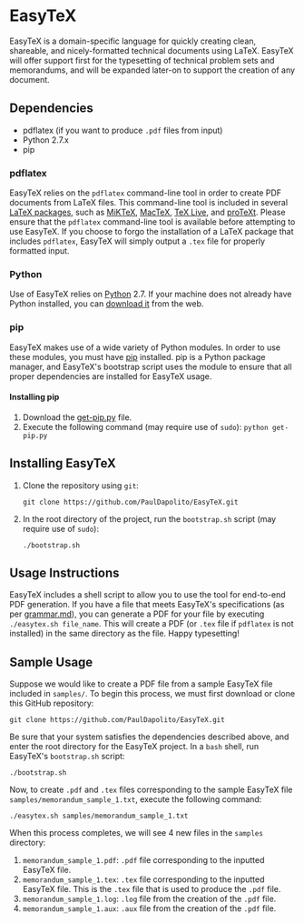 # EasyTeX

EasyTeX is a domain-specific language for quickly creating clean, shareable, and nicely-formatted technical documents using LaTeX. EasyTeX will offer support first for the typesetting of technical problem sets and memorandums, and will be expanded later-on to support the creation of any document.

## Dependencies

+ pdflatex (if you want to produce `.pdf` files from input)
+ Python 2.7.x
+ pip

### pdflatex

EasyTeX relies on the `pdflatex` command-line tool in order to create PDF documents from LaTeX files. This command-line tool is included in several [LaTeX packages](http://latex-project.org/ftp.html), such as [MiKTeX](http://miktex.org/download), [MacTeX](http://www.tug.org/mactex/), [TeX Live](http://www.tug.org/texlive/), and [proTeXt](http://www.tug.org/protext/). Please ensure that the `pdflatex` command-line tool is available before attempting to use EasyTeX. If you choose to forgo the installation of a LaTeX package that includes `pdflatex`, EasyTeX will simply output a `.tex` file for properly formatted input.

### Python

Use of EasyTeX relies on [Python](https://www.python.org/) 2.7. If your machine does not already have Python installed, you can [download it](https://www.python.org/downloads/) from the web.

### pip

EasyTeX makes use of a wide variety of Python modules. In order to use these modules, you must have 
[pip](https://pypi.python.org/pypi/pip) installed. pip is a Python package manager, and EasyTeX's bootstrap script uses the module to ensure that all proper dependencies are installed for EasyTeX usage.

#### Installing pip

1. Download the [get-pip.py](https://bootstrap.pypa.io/get-pip.py) file.
2. Execute the following command (may require use of `sudo`): `python get-pip.py`

## Installing EasyTeX

1. Clone the repository using `git`:

	`git clone https://github.com/PaulDapolito/EasyTeX.git`

2. In the root directory of the project, run the `bootstrap.sh` script (may require use of `sudo`):

	`./bootstrap.sh`

## Usage Instructions

EasyTeX includes a shell script to allow you to use the tool for end-to-end PDF generation. If you have a file that meets EasyTeX's specifications (as per [grammar.md](https://github.com/PaulDapolito/EasyTeX/blob/master/documents/grammar.md)), you can generate a PDF for your file by executing `./easytex.sh file_name`. This will create a PDF (or `.tex` file if `pdflatex` is not installed) in the same directory as the file. Happy typesetting!

## Sample Usage

Suppose we would like to create a PDF file from a sample EasyTeX file included in `samples/`. To begin this process, we must first download or clone this GitHub repository:

	git clone https://github.com/PaulDapolito/EasyTeX.git

Be sure that your system satisfies the dependencies described above, and enter the root directory for the EasyTeX project. In a `bash` shell, run EasyTeX's `bootstrap.sh` script:
	
	./bootstrap.sh

Now, to create `.pdf` and `.tex` files corresponding to the sample EasyTeX file `samples/memorandum_sample_1.txt`, execute the following command:
	
	./easytex.sh samples/memorandum_sample_1.txt

When this process completes, we will see 4 new files in the `samples` directory:
	
1. `memorandum_sample_1.pdf`: `.pdf` file corresponding to the inputted EasyTeX file.
2. `memorandum_sample_1.tex`: `.tex` file corresponding to the inputted EasyTeX file. This is the `.tex` file that is used to produce the `.pdf` file.
3. `memorandum_sample_1.log`: `.log` file from the creation of the `.pdf` file.
4. `memorandum_sample_1.aux`: `.aux` file from the creation of the `.pdf` file.


